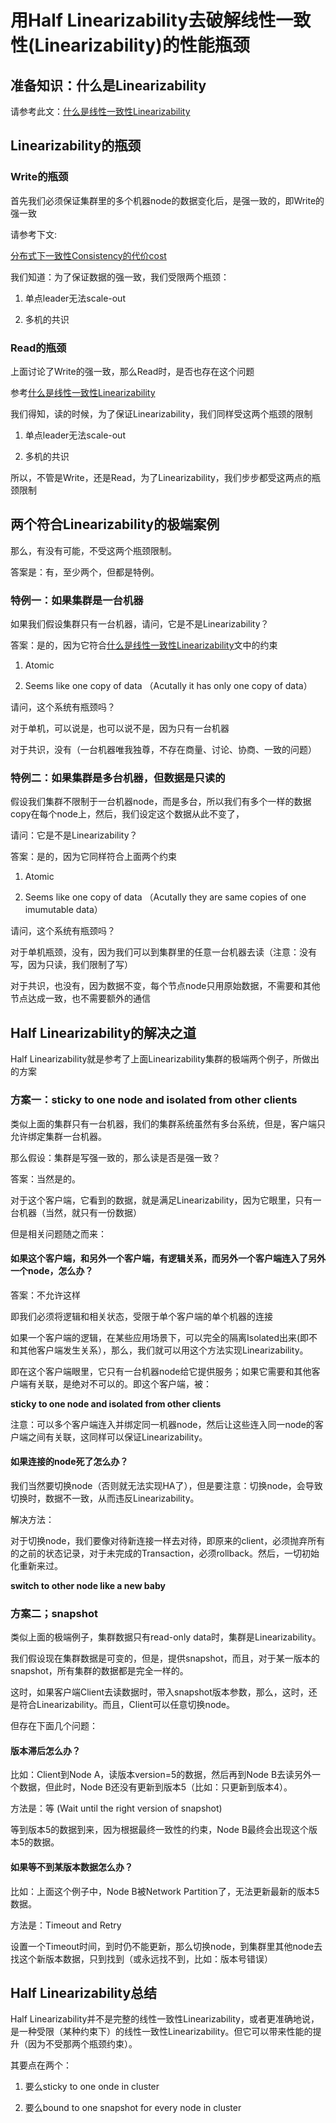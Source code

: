 # 用Half Linearizability去破解线性一致性(Linearizability)的性能瓶颈

## 准备知识：什么是Linearizability

请参考此文：[什么是线性一致性Linearizability](https://zhuanlan.zhihu.com/p/410217203)

## Linearizability的瓶颈

### Write的瓶颈

首先我们必须保证集群里的多个机器node的数据变化后，是强一致的，即Write的强一致

请参考下文:

[分布式下一致性Consistency的代价cost](https://zhuanlan.zhihu.com/p/399639015)

我们知道：为了保证数据的强一致，我们受限两个瓶颈：

1. 单点leader无法scale-out

2. 多机的共识

### Read的瓶颈

上面讨论了Write的强一致，那么Read时，是否也存在这个问题

参考[什么是线性一致性Linearizability](https://zhuanlan.zhihu.com/p/410217203)

我们得知，读的时候，为了保证Linearizability，我们同样受这两个瓶颈的限制

1. 单点leader无法scale-out

2. 多机的共识

所以，不管是Write，还是Read，为了Linearizability，我们步步都受这两点的瓶颈限制

## 两个符合Linearizability的极端案例

那么，有没有可能，不受这两个瓶颈限制。

答案是：有，至少两个，但都是特例。

### 特例一：如果集群是一台机器

如果我们假设集群只有一台机器，请问，它是不是Linearizability？

答案：是的，因为它符合[什么是线性一致性Linearizability](https://zhuanlan.zhihu.com/p/410217203)文中的约束

1. Atomic

2. Seems like one copy of data （Acutally it has only one copy of data）

请问，这个系统有瓶颈吗？

对于单机，可以说是，也可以说不是，因为只有一台机器

对于共识，没有（一台机器唯我独尊，不存在商量、讨论、协商、一致的问题）

### 特例二：如果集群是多台机器，但数据是只读的

假设我们集群不限制于一台机器node，而是多台，所以我们有多个一样的数据copy在每个node上，然后，我们设定这个数据从此不变了，

请问：它是不是Linearizability？

答案：是的，因为它同样符合上面两个约束

1. Atomic

2. Seems like one copy of data （Acutally they are same copies of one imumutable data）

请问，这个系统有瓶颈吗？

对于单机瓶颈，没有，因为我们可以到集群里的任意一台机器去读（注意：没有写，因为只读，我们限制了写）

对于共识，也没有，因为数据不变，每个节点node只用原始数据，不需要和其他节点达成一致，也不需要额外的通信

## Half Linearizability的解决之道

Half Linearizability就是参考了上面Linearizability集群的极端两个例子，所做出的方案

### 方案一：sticky to one node and isolated from other clients

类似上面的集群只有一台机器，我们的集群系统虽然有多台系统，但是，客户端只允许绑定集群一台机器。

那么假设：集群是写强一致的，那么读是否是强一致？

答案：当然是的。

对于这个客户端，它看到的数据，就是满足Linearizability，因为它眼里，只有一台机器（当然，就只有一份数据）

但是相关问题随之而来：

#### 如果这个客户端，和另外一个客户端，有逻辑关系，而另外一个客户端连入了另外一个node，怎么办？

答案：不允许这样

即我们必须将逻辑和相关状态，受限于单个客户端的单个机器的连接

如果一个客户端的逻辑，在某些应用场景下，可以完全的隔离Isolated出来(即不和其他客户端发生关系），那么，我们就可以用这个方法实现Linearizability。

即在这个客户端眼里，它只有一台机器node给它提供服务；如果它需要和其他客户端有关联，是绝对不可以的。即这个客户端，被：

**sticky to one node and isolated from other clients**

注意：可以多个客户端连入并绑定同一机器node，然后让这些连入同一node的客户端之间有关联，这同样可以保证Linearizability。

#### 如果连接的node死了怎么办？

我们当然要切换node（否则就无法实现HA了），但是要注意：切换node，会导致切换时，数据不一致，从而违反Linearizability。

解决方法：

对于切换node，我们要像对待新连接一样去对待，即原来的client，必须抛弃所有的之前的状态记录，对于未完成的Transaction，必须rollback。然后，一切初始化重新来过。

**switch to other node like a new baby**

### 方案二；snapshot

类似上面的极端例子，集群数据只有read-only data时，集群是Linearizability。

我们假设现在集群数据是可变的，但是，提供snapshot，而且，对于某一版本的snapshot，所有集群的数据都是完全一样的。

这时，如果客户端Client去读数据时，带入snapshot版本参数，那么，这时，还是符合Linearizability。而且，Client可以任意切换node。

但存在下面几个问题：

#### 版本滞后怎么办？

比如：Client到Node A，读版本version=5的数据，然后再到Node B去读另外一个数据，但此时，Node B还没有更新到版本5（比如：只更新到版本4）。

方法是：等 (Wait until the right version of snapshot)

等到版本5的数据到来，因为根据最终一致性的约束，Node B最终会出现这个版本5的数据。

#### 如果等不到某版本数据怎么办？

比如：上面这个例子中，Node B被Network Partition了，无法更新最新的版本5数据。

方法是：Timeout and Retry

设置一个Timeout时间，到时仍不能更新，那么切换node，到集群里其他node去找这个新版本数据，只到找到（或永远找不到，比如：版本号错误）

## Half Linearizability总结

Half Linearizability并不是完整的线性一致性Linearizability，或者更准确地说，是一种受限（某种约束下）的线性一致性Linearizability。但它可以带来性能的提升（因为不受那两个瓶颈约束）。

其要点在两个：

1. 要么sticky to one onde in cluster

2. 要么bound to one snapshot for every node in cluster


